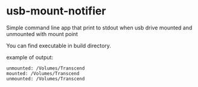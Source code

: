 # usb-mount-notifier
Simple command line app that print to stdout when usb drive mounted and unmounted with mount point

You can find executable in build directory.

example of output:
```
unmounted: /Volumes/Transcend
mounted: /Volumes/Transcend
unmounted: /Volumes/Transcend
```
